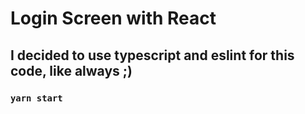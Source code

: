 # Login Screen with React

## I decided to use typescript and eslint for this code, like always ;)

### `yarn start`

